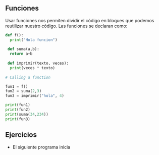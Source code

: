 ## Funciones 

Usar funciones nos permiten dividir el código en bloques que podemos reutilizar nuestro código. Las funciones se declaran como: 

~~~py
def f():
  print("Hola funcion")
  
 def suma(a,b):
  return a+b
 
 def imprimir(texto, veces):
  print(veces * texto)
 
# Calling a function

fun1 = f()
fun2 = suma(2,3)
fun3 = imprimir("hola", 4)

print(fun1)
print(fun2)
print(suma(34,234))
print(fun3)
~~~

## Ejercicios

* El siguiente programa inicia 
